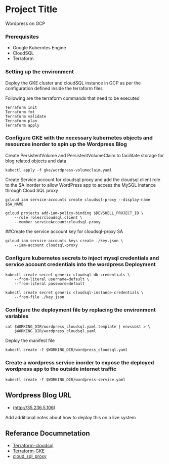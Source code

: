 # Project Title

Wordpress on GCP

### Prerequisites

- Google Kuberntes Engine
- CloudSQL 
- Terraform

### Setting up the environment

Deploy the GKE cluster and cloudSQL instance in GCP as per the configuration defined inside the terraform files 

Following are the terraform commands that need to be executed

```
Terraform init 
Terraform fmt
Terraform validate
Terraform plan 
Terraform apply
```

### Configure GKE with the necessary kubernetes objects and resources inorder to spin up the Wordpress Blog

Create PersistentVolume and PersistentVolumeClaim to facilitate storage for blog related objects and data

```
kubectl apply -f gke/wordpress-volumeclaim.yaml
```

Create Service account for cloudsql proxy and add the cloudsql client role to the SA inorder to allow WordPress app to access the MySQL instance through Cloud SQL proxy

```
gcloud iam service-accounts create cloudsql-proxy --display-name $SA_NAME

gcloud projects add-iam-policy-binding $DEVSHELL_PROJECT_ID \
    --role roles/cloudsql.client \
    --member serviceAccount:cloudsql-proxy
```
##Create the service account key for cloudsql-proxy SA

```
gcloud iam service-accounts keys create ./key.json \
    --iam-account cloudsql-proxy
```

### Configure kubernetes secrets to inject mysql credentials and service account credentials into the wordpress Deployment

```
kubectl create secret generic cloudsql-db-credentials \
    --from-literal username=default \
    --from-literal password=default

kubectl create secret generic cloudsql-instance-credentials \
    --from-file ./key.json
```

### Configure the deployment file by replacing the environment variables

```
cat $WORKING_DIR/wordpress_cloudsql.yaml.template | envsubst > \
    $WORKING_DIR/wordpress_cloudsql.yaml
```

Deploy the manifest file

```
kubectl create -f $WORKING_DIR/wordpress_cloudsql.yaml
```

### Create a wordpress service inorder to expose the deployed wordpress app to the outside internet traffic

```
kubectl create -f $WORKING_DIR/wordpress-service.yaml
```

## Wordpress Blog URL 

* (http://35.236.5.106)

Add additional notes about how to deploy this on a live system

## Referance Documnetation

* [Terraform-cloudsql](https://www.terraform.io/docs/providers/google/r/sql_database_instance.html) 
* [Terraform-GKE](https://www.terraform.io/docs/providers/google/r/container_cluster.html)
* [cloud_sql_proxy](https://cloud.google.com/sql/docs/mysql/connect-kubernetes-engine)


